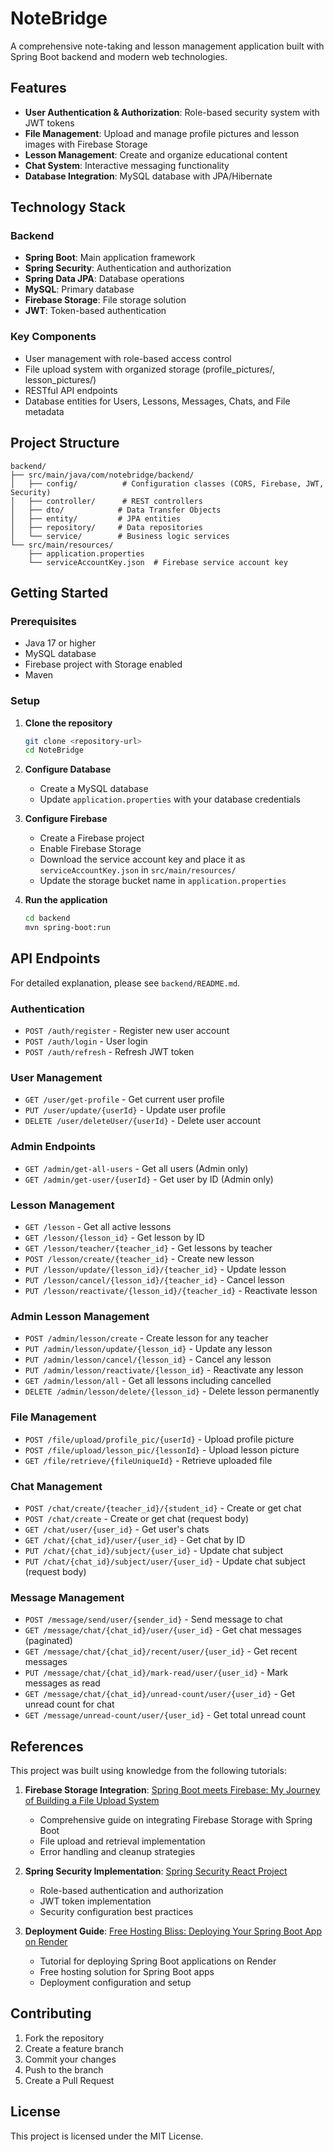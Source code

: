 # NoteBridge

A comprehensive note-taking and lesson management application built with Spring Boot backend and modern web technologies.

## Features

- **User Authentication & Authorization**: Role-based security system with JWT tokens
- **File Management**: Upload and manage profile pictures and lesson images with Firebase Storage
- **Lesson Management**: Create and organize educational content
- **Chat System**: Interactive messaging functionality
- **Database Integration**: MySQL database with JPA/Hibernate

## Technology Stack

### Backend
- **Spring Boot**: Main application framework
- **Spring Security**: Authentication and authorization
- **Spring Data JPA**: Database operations
- **MySQL**: Primary database
- **Firebase Storage**: File storage solution
- **JWT**: Token-based authentication

### Key Components
- User management with role-based access control
- File upload system with organized storage (profile_pictures/, lesson_pictures/)
- RESTful API endpoints
- Database entities for Users, Lessons, Messages, Chats, and File metadata

## Project Structure

```
backend/
├── src/main/java/com/notebridge/backend/
│   ├── config/          # Configuration classes (CORS, Firebase, JWT, Security)
│   ├── controller/      # REST controllers
│   ├── dto/            # Data Transfer Objects
│   ├── entity/         # JPA entities
│   ├── repository/     # Data repositories
│   └── service/        # Business logic services
└── src/main/resources/
    ├── application.properties
    └── serviceAccountKey.json  # Firebase service account key
```

## Getting Started

### Prerequisites
- Java 17 or higher
- MySQL database
- Firebase project with Storage enabled
- Maven

### Setup

1. **Clone the repository**
   ```bash
   git clone <repository-url>
   cd NoteBridge
   ```

2. **Configure Database**
   - Create a MySQL database
   - Update `application.properties` with your database credentials

3. **Configure Firebase**
   - Create a Firebase project
   - Enable Firebase Storage
   - Download the service account key and place it as `serviceAccountKey.json` in `src/main/resources/`
   - Update the storage bucket name in `application.properties`

4. **Run the application**
   ```bash
   cd backend
   mvn spring-boot:run
   ```

## API Endpoints

For detailed explanation, please see `backend/README.md`.

### Authentication
- `POST /auth/register` - Register new user account
- `POST /auth/login` - User login
- `POST /auth/refresh` - Refresh JWT token

### User Management
- `GET /user/get-profile` - Get current user profile
- `PUT /user/update/{userId}` - Update user profile
- `DELETE /user/deleteUser/{userId}` - Delete user account

### Admin Endpoints
- `GET /admin/get-all-users` - Get all users (Admin only)
- `GET /admin/get-user/{userId}` - Get user by ID (Admin only)

### Lesson Management
- `GET /lesson` - Get all active lessons
- `GET /lesson/{lesson_id}` - Get lesson by ID
- `GET /lesson/teacher/{teacher_id}` - Get lessons by teacher
- `POST /lesson/create/{teacher_id}` - Create new lesson
- `PUT /lesson/update/{lesson_id}/{teacher_id}` - Update lesson
- `PUT /lesson/cancel/{lesson_id}/{teacher_id}` - Cancel lesson
- `PUT /lesson/reactivate/{lesson_id}/{teacher_id}` - Reactivate lesson

### Admin Lesson Management
- `POST /admin/lesson/create` - Create lesson for any teacher
- `PUT /admin/lesson/update/{lesson_id}` - Update any lesson
- `PUT /admin/lesson/cancel/{lesson_id}` - Cancel any lesson
- `PUT /admin/lesson/reactivate/{lesson_id}` - Reactivate any lesson
- `GET /admin/lesson/all` - Get all lessons including cancelled
- `DELETE /admin/lesson/delete/{lesson_id}` - Delete lesson permanently

### File Management
- `POST /file/upload/profile_pic/{userId}` - Upload profile picture
- `POST /file/upload/lesson_pic/{lessonId}` - Upload lesson picture
- `GET /file/retrieve/{fileUniqueId}` - Retrieve uploaded file

### Chat Management
- `POST /chat/create/{teacher_id}/{student_id}` - Create or get chat
- `POST /chat/create` - Create or get chat (request body)
- `GET /chat/user/{user_id}` - Get user's chats
- `GET /chat/{chat_id}/user/{user_id}` - Get chat by ID
- `PUT /chat/{chat_id}/subject/{user_id}` - Update chat subject
- `PUT /chat/{chat_id}/subject/user/{user_id}` - Update chat subject (request body)

### Message Management
- `POST /message/send/user/{sender_id}` - Send message to chat
- `GET /message/chat/{chat_id}/user/{user_id}` - Get chat messages (paginated)
- `GET /message/chat/{chat_id}/recent/user/{user_id}` - Get recent messages
- `PUT /message/chat/{chat_id}/mark-read/user/{user_id}` - Mark messages as read
- `GET /message/chat/{chat_id}/unread-count/user/{user_id}` - Get unread count for chat
- `GET /message/unread-count/user/{user_id}` - Get total unread count

## References

This project was built using knowledge from the following tutorials:

1. **Firebase Storage Integration**: [Spring Boot meets Firebase: My Journey of Building a File Upload System](https://dev.to/priya01/spring-boot-meets-firebase-my-journey-of-building-a-file-upload-system-4m3i)
   - Comprehensive guide on integrating Firebase Storage with Spring Boot
   - File upload and retrieval implementation
   - Error handling and cleanup strategies

2. **Spring Security Implementation**: [Spring Security React Project](https://medium.com/@kalanamalshan98/list/spring-security-react-project-3f3969e2181e)
   - Role-based authentication and authorization
   - JWT token implementation
   - Security configuration best practices

3. **Deployment Guide**: [Free Hosting Bliss: Deploying Your Spring Boot App on Render](https://medium.com/spring-boot/free-hosting-bliss-deploying-your-spring-boot-app-on-render-d0ebd9713b9d)
   - Tutorial for deploying Spring Boot applications on Render
   - Free hosting solution for Spring Boot apps
   - Deployment configuration and setup

## Contributing

1. Fork the repository
2. Create a feature branch
3. Commit your changes
4. Push to the branch
5. Create a Pull Request

## License

This project is licensed under the MIT License.
